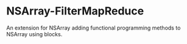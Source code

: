 NSArray-FilterMapReduce
=======================

An extension for NSArray adding functional programming methods to NSArray using blocks.
